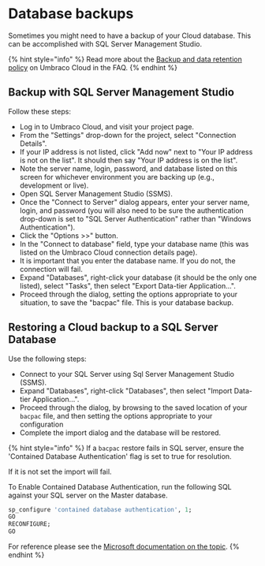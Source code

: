# Database backups

Sometimes you might need to have a backup of your Cloud database. This can be accomplished with SQL Server Management Studio.

{% hint style="info" %}
Read more about the [Backup and data retention policy](../frequently-asked-questions.md#backups-and-data-retention) on Umbraco Cloud in the FAQ.
{% endhint %}

## Backup with SQL Server Management Studio

Follow these steps:

* Log in to Umbraco Cloud, and visit your project page.
* From the "Settings" drop-down for the project, select "Connection Details".
* If your IP address is not listed, click "Add now" next to "Your IP address is not on the list". It should then say "Your IP address is on the list".
* Note the server name, login, password, and database listed on this screen for whichever environment you are backing up (e.g., development or live).
* Open SQL Server Management Studio (SSMS).
* Once the "Connect to Server" dialog appears, enter your server name, login, and password (you will also need to be sure the authentication drop-down is set to "SQL Server Authentication" rather than "Windows Authentication").
* Click the "Options >>" button.
* In the "Connect to database" field, type your database name (this was listed on the Umbraco Cloud connection details page).
* It is important that you enter the database name. If you do not, the connection will fail.
* Expand "Databases", right-click your database (it should be the only one listed), select "Tasks", then select "Export Data-tier Application...".
* Proceed through the dialog, setting the options appropriate to your situation, to save the "bacpac" file. This is your database backup.

## Restoring a Cloud backup to a SQL Server Database

Use the following steps:

* Connect to your SQL Server using Sql Server Management Studio (SSMS).
* Expand "Databases", right-click "Databases", then select "Import Data-tier Application...".
* Proceed through the dialog, by browsing to the saved location of your `bacpac` file, and then setting the options appropriate to your configuration
* Complete the import dialog and the database will be restored.

{% hint style="info" %}
If a `bacpac` restore fails in SQL server, ensure the 'Contained Database Authentication' flag is set to true for resolution.

If it is not set the import will fail.



To Enable Contained Database Authentication, run the following SQL against your SQL server on the Master database.

```sql
sp_configure 'contained database authentication', 1;  
GO  
RECONFIGURE;  
GO  
```

For reference please see the [Microsoft documentation on the topic](https://learn.microsoft.com/en-us/sql/database-engine/configure-windows/contained-database-authentication-server-configuration-option?view=sql-server-ver16).
{% endhint %}

